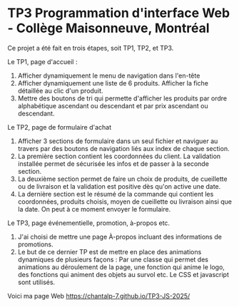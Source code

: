 # TP3 Programmation d'interface Web - Collège Maisonneuve, Montréal
Ce projet a été fait en trois étapes, soit TP1, TP2, et TP3.

Le TP1, page d'accueil : 
1. Afficher dynamiquement le menu de navigation dans l'en-tête
2. Afficher dynamiquement une liste de 6 produits. Afficher la fiche détaillée au clic d'un produit.
3. Mettre des boutons de tri qui permette d'afficher les produits par ordre alphabétique ascendant ou descendant et par prix ascendant ou descendant.

Le TP2, page de formulaire d'achat
1. Afficher 3 sections de formulaire dans un seul fichier et naviguer au travers par des boutons de navigation liés aux index de chaque section.
2. La première section contient les coordonnées du client. La validation installée permet de sécurisée les infos et de passer à la seconde section.
3. La deuxième section permet de faire un choix de produits, de cueillette ou de livraison et la validation est positive dès qu'on active une date.
4. La dernière section est le résumé de la commande qui contient les coordonnées, produits choisis, moyen de cueillette ou livraison ainsi que la date. On peut à ce moment envoyer le formulaire.

Le TP3, page événementielle, promotion, à-propos etc.
1. J'ai choisi de mettre une page À-propos incluant des informations de promotions.
2. Le but de ce dernier TP est de mettre en place des animations dynamiques de plusieurs façons : Par une classe qui permet des animations au déroulement de la page, une fonction qui anime le logo, des fonctions qui animent des objets au survol etc. Le CSS et javascript sont utilisés.
    
Voici ma page Web 
https://chantalp-7.github.io/TP3-JS-2025/

